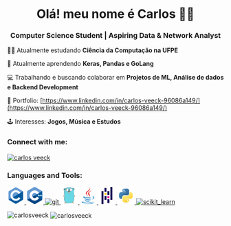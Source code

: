 <h1 align="center">Olá! meu nome é Carlos 👨‍💻</h1>
<h3 align="center">Computer Science Student | Aspiring Data & Network Analyst</h3>

👨‍🎓 Atualmente estudando **Ciência da Computação na UFPE**

📕 Atualmente aprendendo **Keras, Pandas e GoLang**

💻 Trabalhando e buscando colaborar em **Projetos de ML, Análise de dados e Backend Development**

📃 Portfolio: [https://www.linkedin.com/in/carlos-veeck-96086a149/](https://www.linkedin.com/in/carlos-veeck-96086a149/)

🕹️ Interesses: **Jogos, Música e Estudos**

<h3 align="left">Connect with me:</h3>
<p align="left">
<a href="https://linkedin.com/in/carlos veeck" target="blank"><img align="center" src="https://raw.githubusercontent.com/rahuldkjain/github-profile-readme-generator/master/src/images/icons/Social/linked-in-alt.svg" alt="carlos veeck" height="30" width="40" /></a>
</p>

<h3 align="left">Languages and Tools:</h3>
<p align="left"> <a href="https://www.cprogramming.com/" target="_blank" rel="noreferrer"> <img src="https://raw.githubusercontent.com/devicons/devicon/master/icons/c/c-original.svg" alt="c" width="40" height="40"/> </a> <a href="https://www.w3schools.com/cpp/" target="_blank" rel="noreferrer"> <img src="https://raw.githubusercontent.com/devicons/devicon/master/icons/cplusplus/cplusplus-original.svg" alt="cplusplus" width="40" height="40"/> </a> <a href="https://git-scm.com/" target="_blank" rel="noreferrer"> <img src="https://www.vectorlogo.zone/logos/git-scm/git-scm-icon.svg" alt="git" width="40" height="40"/> </a> <a href="https://golang.org" target="_blank" rel="noreferrer"> <img src="https://raw.githubusercontent.com/devicons/devicon/master/icons/go/go-original.svg" alt="go" width="40" height="40"/> </a> <a href="https://www.java.com" target="_blank" rel="noreferrer"> <img src="https://raw.githubusercontent.com/devicons/devicon/master/icons/java/java-original.svg" alt="java" width="40" height="40"/> </a> <a href="https://pandas.pydata.org/" target="_blank" rel="noreferrer"> <img src="https://raw.githubusercontent.com/devicons/devicon/2ae2a900d2f041da66e950e4d48052658d850630/icons/pandas/pandas-original.svg" alt="pandas" width="40" height="40"/> </a> <a href="https://www.python.org" target="_blank" rel="noreferrer"> <img src="https://raw.githubusercontent.com/devicons/devicon/master/icons/python/python-original.svg" alt="python" width="40" height="40"/> </a> <a href="https://scikit-learn.org/" target="_blank" rel="noreferrer"> <img src="https://upload.wikimedia.org/wikipedia/commons/0/05/Scikit_learn_logo_small.svg" alt="scikit_learn" width="40" height="40"/> </a> </p>

<p><img align="left" src="https://github-readme-stats.vercel.app/api/top-langs?username=carlosveeck&show_icons=true&locale=en&layout=compact" alt="carlosveeck" /></p>

<p>&nbsp;<img align="center" src="https://github-readme-stats.vercel.app/api?username=carlosveeck&show_icons=true&locale=en" alt="carlosveeck" /></p>

